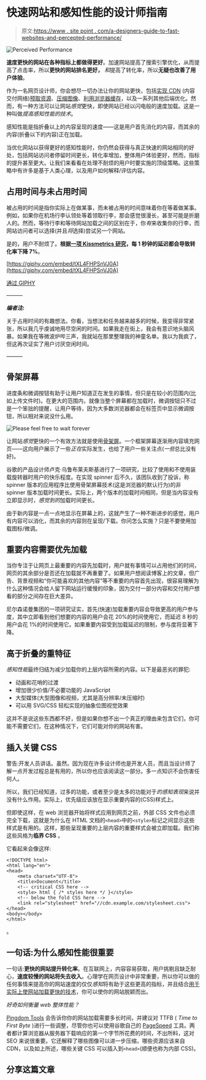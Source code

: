 # 快速网站和感知性能的设计师指南

> 原文:[https://www . site point . com/a-designers-guide-to-fast-websites-and-percepted-performance/](https://www.sitepoint.com/a-designers-guide-to-fast-websites-and-perceived-performance/)

![Perceived Performance](../Images/76e8754743e2a782545a707964540b8f.png)

**速度更快的网站在各种指标上都做得更好**。加速网站提高了搜索引擎优化，从而提高了点击率，所以**更快的网站排名更好，** *和*提高了转化率，所以**无疑也改善了用户体验**。

作为一名网页设计师，你会想尽一切办法让你的网站更快，包括[实现 CDN](https://www.sitepoint.com/content-delivery-networks-cdn-get-to-the-edge/) (内容交付网络)[预取资源](https://www.sitepoint.com/lightning-fast-websites-prefetching/)、[压缩图像](https://www.sitepoint.com/what-is-the-right-image-format-for-your-website/)、[利用浏览器缓存](https://moz.com/learn/seo/page-speed)，以及一系列其他后端优化。然而，有一种方法可以让网站*感觉*更快，即使网站已经以闪电般的速度加载。这是一种叫做*提高感知性能的技术*。

感知性能是指折叠以上的内容呈现的速度——这是用户首先消化的内容，而其余的内容(折叠以下的内容)正在加载。

当优化网站以获得更好的感知性能时，你仍然会获得与真正快速的网站相同的好处，包括网站访问者停留时间更长，转化率增加，整体用户体验更好，然而，指标的提升甚至更大。让我们来看看在处理不耐烦的用户时要实施的顶级策略。这些策略中有许多是基于人类心理，以及用户如何解释/评估内容。

## 占用时间与未占用时间

被占用的时间是指你实际上在做某事，而未被占用的时间意味着你在等着做某事。例如，如果你在机场行李认领处等着领取行李，那会感觉很漫长，甚至可能是折磨人的。然而，等待行李和等待网站加载之间的区别在于，你*有*来收集你的行李，而网站访问者可以选择(并且*将*选择)尝试另一个网站。

是的，用户不耐烦了。**根据[一项 Kissmetrics 研究](https://blog.kissmetrics.com/loading-time/)，每 1 秒钟的延迟都会导致转化率下降 7%**。

[https://giphy.com/embed/tXL4FHPSnVJ0A](https://giphy.com/embed/tXL4FHPSnVJ0A)

[通过 GIPHY](https://giphy.com/gifs/kim-novak-tXL4FHPSnVJ0A)

———

***编者注:***

关于占用时间的有趣想法。你看，当想法和任务越来越多的时候，我变得非常紧张，所以我几乎虔诚地用尽空闲的时间。如果我走在街上，我会有意识地头脑风暴。如果我在等微波炉哔三声，我就站在那里整理我的神童名单。我以为我疯了，但这再次证实了用户讨厌空闲时间。

———

## 骨架屏幕

进度条和微调按钮有助于让用户知道正在发生的事情，但只是在较小的范围内(比如上传文件时)。在更大的范围内，就像当整个屏幕都在加载时，微调按钮只不过是一个笨拙的提醒，让用户等待，因为大多数浏览器都会在标签页中显示微调按钮，所以相对来说没什么用。

![Please feel free to wait forever](../Images/44c2fe4cc1ec1bbc3ffc37fda6769854.png)

让网站*感觉*更快的一个有效方法就是使用[骨架屏](https://www.sitepoint.com/how-to-speed-up-your-ux-with-skeleton-screens/)。一个框架屏幕逐渐用内容填充网页——这向用户展示了一些*正在*实际发生，也给了用户一些关注点(*一些*总比没有好)。

谷歌的产品设计师卢克·乌鲁布莱夫斯基进行了一项研究，比较了使用和不使用装载旋转器时用户的快乐程度。在实现 spinner 后不久，该团队收到了投诉，称 spinner 版本的应用程序比使用骨架屏幕技术(这是浏览器的默认行为)的非 spinner 版本加载时间更长。实际上，两个版本的加载时间相同，但是当内容没有立即显示时，*感觉到的*加载时间更长。

由于新内容是一点一点地显示在屏幕上的，这就产生了一种不断进步的感觉，用户有内容可以消化，而其余的内容则在呈现/下载。你问怎么实施？只是不要使用加载图标/微调。

## 重要内容需要优先加载

当你专注于让网页上最重要的内容先加载时，用户就有事情可以占用他们的时间，网页的其余部分是否还在加载就不再重要了。如果用户想阅读博客上的文章，但广告、背景视频和“你可能喜欢的其他内容”等不重要的内容首先出现，很容易理解为什么这种情况会给人留下网站运行缓慢的印象，因为交付一部分内容和交付用户想看的部分之间存在巨大差异。

尼尔森诺曼集团的一项研究证实，首先(快速)加载重要内容会导致更高的用户参与度，其中立即看到他们想要的内容的用户会花 20%的时间使用它，而延迟 8 秒的用户会花 1%的时间使用它。如果重要内容受到加载延迟的限制，参与度将显著下降。

## 高于折叠的重特征

*感知性能*最终归结为减少加载你的上层内容所需的内容。以下是最恶劣的罪犯:

*   动画和花哨的过渡
*   增加很少价值/不必要功能的 JavaScript
*   大型媒体(大型图像和视频，尤其是高分辨率/未压缩时)
*   可以用 SVG/CSS 轻松实现的抽象位图视觉效果

这并不是说这些东西都不好，但是如果你想不出一个真正的理由来包含它们，你可能不需要它们，在这种情况下，它们可能对你的网站有害。

## 插入关键 CSS

警告:开发人员讲话。虽然。因为现在许多设计师也是开发人员，而且当设计师了解一点开发过程总是有用的，所以你也应该阅读这一部分。多一点知识不会伤害任何人。

所以，我们已经知道，过多的功能，或者至少是太多的功能对于*的感知表现*来说并没有什么作用。实际上，优先级应该放在显示重要内容的(CSS)样式上。

但即使这样，在 web 浏览器开始将样式应用到网页之前，外部 CSS 文件也必须完全下载，这就是为什么在 HTML 文档的`<head>`中的`<style>`标记之间显示这些样式是有用的。这样，那些呈现重要的上层内容的重要样式会被立即加载。我们称这些风格为**临界 CSS** 。

它看起来会像这样:

```
<!DOCTYPE html>
<html lang="en">
<head>
    <meta charset="UTF-8">
    <title>Document</title>
    <!-- critical CSS here -->
    <style> html { /* styles here */ }</style>
    <!-- below the fold CSS here -->
    <link rel="stylesheet" href="//cdn.example.com/stylesheet.css">
</head>
<body></body>
</html>
```

。

## 一句话:为什么感知性能很重要

一句话:**更快的网站提升转化率**。在互联网上，内容容易获取，用户挑剔且缺乏耐心，**速度较慢的网站将失去收入**。心理学在网页设计中非常重要，所以你可以做的任何事情来提高你的网站速度的仅仅*感知*将有助于这些更高的指标，并且结合[用于实际上使网站加载更快的技术](https://moz.com/learn/seo/page-speed)，你可以使你的网站脱颖而出。

*好奇如何衡量 web 整体性能？*

[Pingdom Tools](https://tools.pingdom.com/) 会告诉你你的网站加载需要多长时间，并建议对 TTFB ( *Time to First Byte* )进行一些调整，尽管你也可以使用谷歌自己的 [PageSpeed](https://sites.google.com/a/webpagetest.org/docs/using-webpagetest/metrics) 工具。两者都计算浏览器从服务器下载响应的第一个字节所花费的时间，不出所料，这对 SEO 来说很重要。它还解释了哪些图像可以进一步压缩，哪些资源应该来自 CDN，以及如上所述，哪些关键 CSS 可以插入到`<head>`(顺便也称为内部 CSS)。

## 分享这篇文章